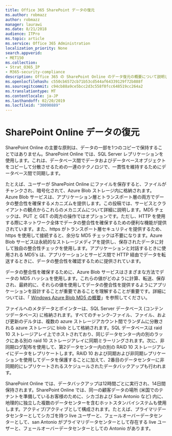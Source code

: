 ```yaml
---
title: Office 365 SharePoint データの復元
ms.author: robmazz
author: robmazz
manager: laurawi
ms.date: 8/21/2018
audience: ITPro
ms.topic: article
ms.service: Office 365 Administration
localization_priority: None
search.appverid:
- MET150
ms.collection:
- Strat_O365_IP
- M365-security-compliance
description: Office 365 の SharePoint Online のデータ復元の概要について説明します。
ms.openlocfilehash: c550cb6572cb71b53cd544af64339129f72b888f
ms.sourcegitcommit: c94cb88a9ce5bcc2d3c558f0fcc648519cc264a2
ms.translationtype: MT
ms.contentlocale: ja-JP
ms.lasthandoff: 02/20/2019
ms.locfileid: "30090889"
---
```

# <a name="sharepoint-online-data-resiliency"></a>SharePoint Online データの復元
SharePoint Online の主要な原則は、データの一部を1つのコピーで保持することではありません。SharePoint Online では、SQL Server レプリケーションを使用します。これは、データベース間でデータおよびデータベースオブジェクトをコピーして分散させるための一連のテクノロジで、一貫性を維持するためにデータベース間で同期します。 

たとえば、ユーザーが SharePoint Online にファイルを保存すると、ファイルがチャンクされ、暗号化されて、Azure Blob ストレージ内に格納されます。Azure Blob サービスは、アプリケーション層とトランスポート層の両方でデータの整合性を確保するメカニズムを提供します。この投稿では、サービスとクライアントの観点からこれらのメカニズムについて詳細に説明します。MD5 チェックは、PUT と GET の両方の操作ではオプションです。ただし、HTTP を使用する際にネットワーク全体でデータの整合性を確保するための便利な機能が提供されています。また、https がトランスポート層セキュリティを提供するため、https を使用して接続すると、余分な MD5 チェックは不要になります。Azure Blob サービスは永続的なストレージメディアを提供し、保存されたデータに対して独自の整合性チェックを使用します。アプリケーションと対話するときに使用される MD5's は、アプリケーションとサービス間で HTTP 経由でデータを転送するときに、データの整合性を確認するために提供されています。 

データの整合性を確保するために、Azure Blob サービスはさまざまな方法でデータの MD5 ハッシュを使用します。これらの値がどのように計算、転送、保存され、最終的に、それらの値を使用してデータの整合性を提供するようにアプリケーションを設計することが重要であることを理解することが重要です。詳細については、「 [Windows Azure Blob MD5 の概要](http://blogs.msdn.com/b/windowsazurestorage/archive/2011/02/18/windows-azure-blob-md5-overview.aspx)」を参照してください。 

ファイルへのメタデータとポインターは、SQL Server データベース (コンテンツデータベース) に格納されます。すべてのチャンク–ファイル、ファイル、および更新のデルタは、複数の azure ストレージアカウント間でランダムに分散される azure ストレージに blob として格納されます。SQL データベースは raid 10 ストレージアレイ上でホストされており、同じデータセンター内の別のラックにある別の raid 10 ストレージアレイに同期ミラーリングされます。次に、非同期ログ配布を使用して、第2データセンター内の別の RAID 10 ストレージアレイにデータをレプリケートします。RAID 10 および同期および非同期レプリケーションを使用してデータを保護することに加えて、2番目のデータセンターに非同期的にレプリケートされるスケジュールされたデータバックアップも行われます。 

SharePoint Online では、データバックアップは12時間ごとに実行され、14日間保持されます。SharePoint Online では、同一の顧客データの場所 (米国でのテナントを準備しているお客様のために、シカゴおよび San Antonio など) 内に、地理的に独立した複数のデータセンターを含むホットスタンバイシステムも使用します。アクティブ/アクティブとして構成されます。たとえば、プライマリデータセンターとしてシカゴを持つ live ユーザーと、フェールオーバーデータセンターとして、san Antonio がプライマリデータセンターとして存在する live ユーザーと、フェールオーバーデータセンターとしての Antonio があります。 